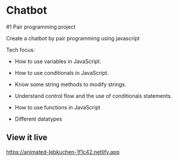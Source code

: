 # Chatbot

#1 Pair programming project

Create a chatbot by pair programming using javascript

Tech focus:

- How to use variables in JavaScript.

- How to use conditionals in JavaScript.

- Know some string methods to modify strings.

- Understand control flow and the use of conditionals statements.

- How to use functions in JavaScript

- Different datatypes

## View it live

https://animated-lebkuchen-1f1c42.netlify.app


